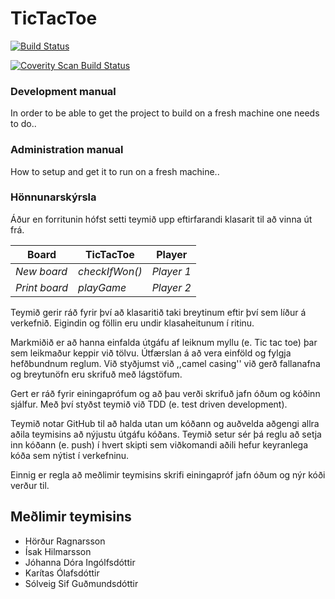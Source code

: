 TicTacToe
=========

[![Build Status](https://travis-ci.org/Sykurpudarnir/TicTacToe.svg?branch=master)](https://travis-ci.org/Sykurpudarnir/TicTacToe)

<a href="https://scan.coverity.com/projects/3404">
  <img alt="Coverity Scan Build Status"
       src="https://scan.coverity.com/projects/3404/badge.svg"/>
</a>

### Development manual

In order to be able to get the project to build on a fresh machine one needs to do..


### Administration manual

How to setup and get it to run on a fresh machine..

### Hönnunarskýrsla

Áður en forritunin hófst setti teymið upp eftirfarandi klasarit til að vinna út frá.

Board                    | TicTacToe               | Player             
-------------------------|-------------------------|------------
*New board*              |*checkIfWon()*           | *Player 1*         
*Print board*            |*playGame*               | *Player 2*         

Teymið gerir ráð fyrir því að klasaritið taki breytinum eftir því sem líður á verkefnið. Eigindin og föllin eru undir klasaheitunum í ritinu.

Markmiðið er að hanna einfalda útgáfu af leiknum myllu (e. Tic tac toe) þar sem leikmaður keppir við tölvu. Útfærslan á að vera einföld og fylgja hefðbundnum reglum. Við styðjumst við ,,camel casing'' við gerð fallanafna og breytunöfn eru skrifuð með lágstöfum.

Gert er ráð fyrir einingaprófum og að þau verði skrifuð jafn óðum og kóðinn sjálfur. Með því styðst teymið við TDD (e. test driven development).

Teymið notar GitHub til að halda utan um kóðann og auðvelda aðgengi allra aðila teymisins að nýjustu útgáfu kóðans. Teymið setur sér þá reglu að setja inn kóðann (e. push) í hvert skipti sem viðkomandi aðili hefur keyranlega kóða sem nýtist í verkefninu.

Einnig er regla að meðlimir teymisins skrifi einingapróf jafn óðum og nýr kóði verður til.



## Meðlimir teymisins

- Hörður Ragnarsson
- Ísak Hilmarsson
- Jóhanna Dóra Ingólfsdóttir
- Karítas Ólafsdóttir
- Sólveig Sif Guðmundsdóttir

